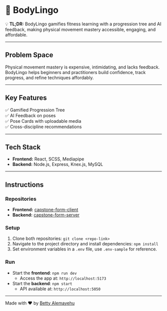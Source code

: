 # 🤸 BodyLingo

💡 **TL;DR:** BodyLingo gamifies fitness learning with a progression tree and AI feedback, making physical movement mastery accessible, engaging, and affordable.

---

## **Problem Space**

Physical movement mastery is expensive, intimidating, and lacks feedback. BodyLingo helps beginners and practitioners build confidence, track progress, and refine techniques affordably.

---

## **Key Features**

:white_check_mark: Gamified Progression Tree  
:white_check_mark: AI Feedback on poses  
:white_check_mark: Pose Cards with uploadable media  
:white_check_mark: Cross-discipline recommendations

---

## **Tech Stack**

- **Frontend:** React, SCSS, Mediapipe
- **Backend:** Node.js, Express, Knex.js, MySQL

---

## Instructions

### Repositories

- **Frontend:** [capstone-form-client](https://github.com/betty-alemayehu/capstone-form-client)
- **Backend:** [capstone-form-server](https://github.com/betty-alemayehu/capstone-form-server)

### Setup

1. Clone both repositories: `git clone <repo-link>`
2. Navigate to the project directory and install dependencies: `npm install`
3. Set environment variables in a `.env` file, use `.env-sample` for reference.

### Run

- Start the **frontend**: `npm run dev`
  - Access the app at: `http://localhost:5173`
- Start the **backend**: `npm start`
  - API available at: `http://localhost:5050`

---

Made with ❤️ by [Betty Alemayehu](https://www.linkedin.com/in/bettyalemayehu)

